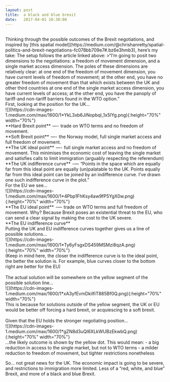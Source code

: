 ```yaml
---
layout: post
title:  a black and blue brexit
date:   2017-04-01 10:30:00
---
```


<br/>
Thinking through the possible outcomes of the Brexit negotiations, and inspired by [this spatial model](https://medium.com/@chrishanretty/spatial-politics-and-brexit-negotiations-fc078bb709e7#.bz6e3hmb3), here’s my take:
The setup follows the article linked above:
>“I’m going to posit two dimensions to the negotiations: a freedom of movement dimension, and a single market access dimension.
The poles of these dimensions are relatively clear:
at one end of the freedom of movement dimension, you have current levels of freedom of movement; at the other end, you have no greater freedom of movement than that which exists between the UK and other third countries
at one end of the single market access dimension, you have current levels of access; at the other end, you have the panoply of tariff-and non-tariff barriers found in the WTO option.”


<br/>
First, looking at the position for the UK…
<br/>
![](https://cdn-images-1.medium.com/max/1600/1*YkL3xb6JiNopbql_1x5IYg.png){:height="70%" width="70%"}
<br/>
**Hard Brexit point**  —-  trade on WTO terms and no freedom of movement.
<br/>
**Soft Brexit point**  —-  the Norway model, full single market access and full freedom of movement.
<br/>
**The UK ideal point**  —-  full single market access and no freedom of movement. This minimises the economic cost of leaving the single market and satisfies calls to limit immigration (arguably respecting the referendum)
<br/>
**The UK indifference curve**  -—  “Points in the space which are equally far from this ideal point are equally (un)palatable to the UK. Points equally far from this ideal point can be joined by an indifference curve. I’ve drawn one such indifference curve in the plot.”

<br/>
For the EU we see…
<br/>
![](https://cdn-images-1.medium.com/max/1600/1*4Pbp1FhKsy4aw9fP5YgX0w.png){:height="70%" width="70%"}
<br/>
**The EU ideal point**  -—  trade on WTO terms and full freedom of movement. Why? Because Brexit poses an existential threat to the EU, who can send a clear signal by making the cost to the UK severe.
<br/>
**The EU indifference curve**

<br/>
Putting the UK and EU indifference curves together gives us a line of possible solutions…
<br/>
![](https://cdn-images-1.medium.com/max/1600/1*Ty6yFsgxDS459MSMzi8qzA.png){:height="70%" width="70%"}
<br/>
(Keep in mind here, the closer the indifference curve is to the ideal point, the better the solution is. For example, blue curves closer to the bottom right are better for the EU)
<br/>
<br/>
The actual solution will be somewhere on the yellow segment of the possible solution line…
<br/>
![](https://cdn-images-1.medium.com/max/1600/1*xA3yfEvmDkilfiT885Bf0Q.png){:height="70%" width="70%"}
<br/>
This is because for solutions outside of the yellow segment, the UK or EU would be better off forcing a hard brexit, or acquiescing to a soft brexit.
<br/>
<br/>
Given that the EU holds the stronger negotiating position…
<br/>
![](https://cdn-images-1.medium.com/max/1600/1*gZN8d3uQl6XLkWUBzEkwbQ.png){:height="70%" width="70%"}
<br/>
…the likely outcome is shown by the yellow dot. This would mean:
- a big reduction in access to the single market, but not to WTO terms
- a milder reduction to freedom of movement, but tighter restrictions nonetheless

So… not great news for the UK. The economic impact is going to be severe, and restrictions to immigration more limited. Less of a “red, white, and blue” Brexit, and more of a black and blue Brexit.
<br/>
<br/>
